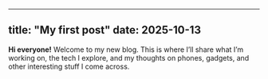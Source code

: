
---
title: "My first post"
date: 2025-10-13
---

**Hi everyone!**
Welcome to my new blog. This is where I’ll share what I’m working on, the tech I explore, and my thoughts on phones, gadgets, and other interesting stuff I come across.
